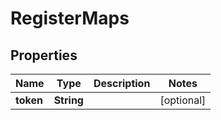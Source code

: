 # RegisterMaps

## Properties
Name | Type | Description | Notes
------------ | ------------- | ------------- | -------------
**token** | **String** |  |  [optional]
